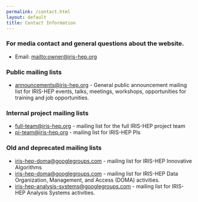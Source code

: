 ```yaml
---
permalink: /contact.html
layout: default
title: Contact Information
---
```


### For media contact and general questions about the website. 
  * Email: <mailto:owner@iris-hep.org>

### Public mailing lists

  * [announcements@iris-hep.org](https://groups.google.com/a/iris-hep.org/forum/#!forum/announcements) - General public announcement mailing list for IRIS-HEP events, talks, meetings, workshops, opportunities for training and job opportunities.

### Internal project mailing lists

  * [full-team@iris-hep.org](mailto:full-team@iris-hep.org) - mailing list for the full IRIS-HEP project team
  * [pi-team@iris-hep.org](mailto:pi-team@iris-hep.org) - mailing list for IRIS-HEP PIs

### Old and deprecated mailing lists

  * [iris-hep-doma@googlegroups.com](https://groups.google.com/forum/#!forum/iris-hep-innovative-algorithms) - mailing list for IRIS-HEP Innovative Algorithms
  * [iris-hep-doma@googlegroups.com](https://groups.google.com/forum/#!forum/iris-hep-doma) - mailing list for IRIS-HEP Data Organization, Management, and Access (DOMA) activities.
  * [iris-hep-analysis-systems@googlegroups.com](https://groups.google.com/forum/#!forum/iris-hep-analysis-systems) - mailing list for IRIS-HEP Analysis Systems activities.
